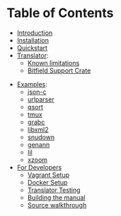 # Table of Contents

- [Introduction](intro.md)
- [Installation](installation.md)
- [Quickstart](quickstart.md)
- [Translator](c2rust-transpile/README.md):
    - [Known limitations](docs/known-limitations.md)
    - [Bitfield Support Crate](c2rust-bitfields/README.md)
<!--
- [Refactoring Tool](c2rust-refactor/README.md)
    - [Commands](c2rust-refactor/commands.md)
    - [Lua Scripting API](c2rust-refactor/doc/scripting_api.html)
    - [`rewrite_expr` tutorial](c2rust-refactor/rewrite.md)
    - [Marks tutorial](c2rust-refactor/select.md)
    - [Ownership analysis](c2rust-refactor/src/analysis/ownership/README.md)
-->
- [Examples](examples/README.md):
    - [json-c](examples/json-c/README.md)
    - [urlparser](examples/urlparser/README.md)
    - [qsort](examples/qsort/README.md)
    - [tmux](examples/tmux/README.md)
    - [grabc](examples/grabc/README.md)
    - [libxml2](examples/libxml2/README.md)
    - [snudown](examples/snudown/README.md)
    - [genann](examples/genann/README.md)
    - [lil](examples/lil/README.md)
    - [xzoom](examples/xzoom/README.md)
    <!-- - [robotfindskitten](examples/robotfindskitten/README.md) -->
- [For Developers](docs/README-developers.md)
    - [Vagrant Setup](vagrant/README.md)
    - [Docker Setup](docker/README.md)
    - [Translator Testing](tests/README.md)
    - [Building the manual](docs/build_manual.md)
    - [Source walkthrough](docs/source_walkthrough.md)
